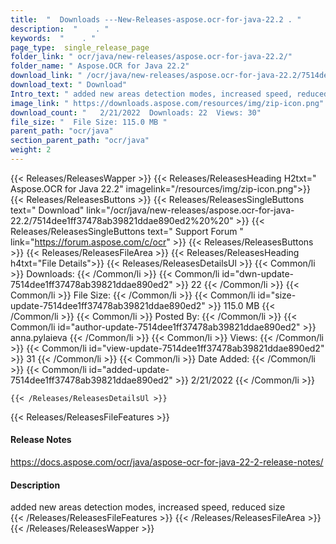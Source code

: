```yaml
---
title:  "  Downloads ---New-Releases-aspose.ocr-for-java-22.2 . " 
description:  "    . " 
keywords:  "    . " 
page_type:  single_release_page
folder_link: " ocr/java/new-releases/aspose.ocr-for-java-22.2/"
folder_name: " Aspose.OCR for Java 22.2"
download_link: " /ocr/java/new-releases/aspose.ocr-for-java-22.2/7514dee1ff37478ab39821ddae890ed2"
download_text: " Download"
Intro_text: " added new areas detection modes, increased speed, reduced size"
image_link: " https://downloads.aspose.com/resources/img/zip-icon.png"
download_count: "   2/21/2022  Downloads: 22  Views: 30"
file_size: "  File Size: 115.0 MB "
parent_path: "ocr/java"
section_parent_path: "ocr/java"
weight: 2 
---
```


{{< Releases/ReleasesWapper >}}
  {{< Releases/ReleasesHeading H2txt=" Aspose.OCR for Java 22.2" imagelink="/resources/img/zip-icon.png">}}
  {{< Releases/ReleasesButtons >}}
    {{< Releases/ReleasesSingleButtons text=" Download" link="/ocr/java/new-releases/aspose.ocr-for-java-22.2/7514dee1ff37478ab39821ddae890ed2%20%20" >}}
    {{< Releases/ReleasesSingleButtons text=" Support Forum " link="https://forum.aspose.com/c/ocr" >}}
  {{< Releases/ReleasesButtons >}}
  {{< Releases/ReleasesFileArea >}}
    {{< Releases/ReleasesHeading h4txt="File Details">}}
    {{< Releases/ReleasesDetailsUl >}}
            {{< Common/li  >}} Downloads: {{< /Common/li >}} 
      {{< Common/li id="dwn-update-7514dee1ff37478ab39821ddae890ed2" >}} 22 {{< /Common/li >}} 
      {{< Common/li  >}} File Size: {{< /Common/li >}} 
      {{< Common/li id="size-update-7514dee1ff37478ab39821ddae890ed2" >}} 115.0 MB {{< /Common/li >}} 
      {{< Common/li  >}} Posted By: {{< /Common/li >}} 
      {{< Common/li id="author-update-7514dee1ff37478ab39821ddae890ed2" >}} anna.pylaieva {{< /Common/li >}} 
      {{< Common/li  >}} Views: {{< /Common/li >}} 
      {{< Common/li id="view-update-7514dee1ff37478ab39821ddae890ed2" >}} 31 {{< /Common/li >}} 
      {{< Common/li  >}} Date Added: {{< /Common/li >}} 
      {{< Common/li id="added-update-7514dee1ff37478ab39821ddae890ed2" >}} 2/21/2022 {{< /Common/li >}} 

    {{< /Releases/ReleasesDetailsUl >}}

  {{< Releases/ReleasesFileFeatures >}}
      <h4>Release Notes</h4><div><a href="https://docs.aspose.com/ocr/java/aspose-ocr-for-java-22-2-release-notes/">https://docs.aspose.com/ocr/java/aspose-ocr-for-java-22-2-release-notes/</a></div><h4>Description</h4><div class="HTMLDescription">added new areas detection modes, increased speed, reduced size</div>
  {{< /Releases/ReleasesFileFeatures >}}
 {{< /Releases/ReleasesFileArea >}}
{{< /Releases/ReleasesWapper >}}



